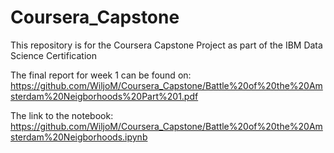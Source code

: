 # Coursera_Capstone
This repository is for the Coursera Capstone Project as part of the IBM Data Science Certification

The final report for week 1 can be found on:
 https://github.com/WiljoM/Coursera_Capstone/Battle%20of%20the%20Amsterdam%20Neigborhoods%20Part%201.pdf

The link to the notebook:
https://github.com/WiljoM/Coursera_Capstone/Battle%20of%20the%20Amsterdam%20Neigborhoods.ipynb
